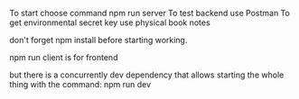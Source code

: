 To start choose command npm run server
To test backend use Postman
To get environmental secret key use physical book notes

don't forget npm install before starting working.

npm run client is for frontend

but there is a concurrently dev dependency that allows starting the whole thing with the command: npm run dev
